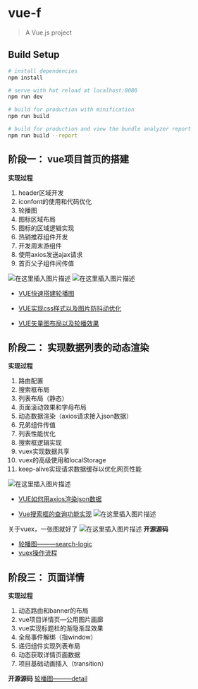 # vue-f

> A Vue.js project

## Build Setup

``` bash
# install dependencies
npm install

# serve with hot reload at localhost:8080
npm run dev

# build for production with minification
npm run build

# build for production and view the bundle analyzer report
npm run build --report
```

## 阶段一： vue项目首页的搭建

**实现过程**

 1. header区域开发
 2. iconfont的使用和代码优化
 3. 轮播图
 4. 图标区域布局
 5. 图标的区域逻辑实现
 6. 热销推荐组件开发
 7. 开发周末游组件
 8. 使用axios发送ajax请求
 9. 首页父子组件间传值

![在这里插入图片描述](https://img-blog.csdnimg.cn/20200515211824865.png?x-oss-process=image/watermark,type_ZmFuZ3poZW5naGVpdGk,shadow_10,text_aHR0cHM6Ly9ibG9nLmNzZG4ubmV0L3N6dXdhdGVyYnJvdGhlcg==,size_16,color_FFFFFF,t_70)
![在这里插入图片描述](https://img-blog.csdnimg.cn/20200516143954670.png?x-oss-process=image/watermark,type_ZmFuZ3poZW5naGVpdGk,shadow_10,text_aHR0cHM6Ly9ibG9nLmNzZG4ubmV0L3N6dXdhdGVyYnJvdGhlcg==,size_16,color_FFFFFF,t_70)

 - [VUE快速搭建轮播图](https://blog.csdn.net/szuwaterbrother/article/details/106132833)
 - [VUE实现css样式以及图片防抖动优化](https://blog.csdn.net/szuwaterbrother/article/details/106147740)

 - [VUE矢量图布局以及轮播效果](https://blog.csdn.net/szuwaterbrother/article/details/106158131)



## 阶段二： 实现数据列表的动态渲染
**实现过程**
 1. 路由配置
 2. 搜索框布局
 3. 列表布局（静态）
 4. 页面滚动效果和字母布局
 5. 动态数据渲染（axios请求接入json数据）
 6. 兄弟组件传值
 7. 列表性能优化
 8. 搜索框逻辑实现
 9. vuex实现数据共享
10. vuex的高级使用和localStorage
 11.  keep-alive实现请求数据缓存以优化网页性能

![在这里插入图片描述](https://img-blog.csdnimg.cn/20200517235535317.png?x-oss-process=image/watermark,type_ZmFuZ3poZW5naGVpdGk,shadow_10,text_aHR0cHM6Ly9ibG9nLmNzZG4ubmV0L3N6dXdhdGVyYnJvdGhlcg==,size_16,color_FFFFFF,t_70)



 - [VUE如何用axios渲染json数据](https://blog.csdn.net/szuwaterbrother/article/details/106183612)

 - [Vue搜索框的查询功能实现](https://blog.csdn.net/szuwaterbrother/article/details/106195515)
![在这里插入图片描述](https://img-blog.csdnimg.cn/20200518164646787.png?x-oss-process=image/watermark,type_ZmFuZ3poZW5naGVpdGk,shadow_10,text_aHR0cHM6Ly9ibG9nLmNzZG4ubmV0L3N6dXdhdGVyYnJvdGhlcg==,size_16,color_FFFFFF,t_70)


关于vuex，一张图就好了
![在这里插入图片描述](https://img-blog.csdnimg.cn/20200519173906292.gif)
**开源源码**

 - [轮播图———search-logic](https://github.com/waterbrother2019122132/vue-.git)
 - [vuex操作流程](https://blog.csdn.net/szuwaterbrother/article/details/106223077)
## 阶段三： 页面详情

**实现过程**

 1. 动态路由和banner的布局
 2. vue项目详情页—公用图片画廊
 3. vue实现标题栏的渐隐渐显效果
 4. 全局事件解绑（指window）
 5. 递归组件实现列表布局
 6. 动态获取详情页面数据
 7. 项目基础动画插入（transition）

**开源源码**
[轮播图———detail](https://github.com/waterbrother2019122132/vue-.git)
